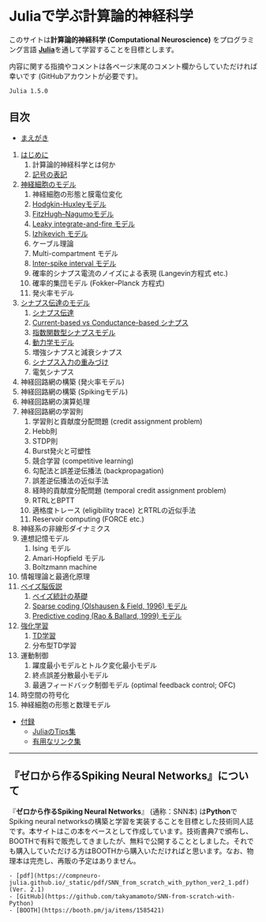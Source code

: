 # Juliaで学ぶ計算論的神経科学

このサイトは**計算論的神経科学 (Computational Neuroscience)** をプログラミング言語 [**Julia**](https://julialang.org/)を通して学習することを目標とします。

内容に関する指摘やコメントは各ページ末尾のコメント欄からしていただければ幸いです (GitHubアカウントが必要です)。

```{admonition} 記事で使用しているJuliaのバージョン
Julia 1.5.0
```

## 目次
- [まえがき](https://compneuro-julia.github.io/intro.html)

1. [はじめに](https://compneuro-julia.github.io/chap1/1_intro.html)
	1. 計算論的神経科学とは何か
	1. [記号の表記](https://compneuro-julia.github.io/chap1/notation.html)
1. [神経細胞のモデル](https://compneuro-julia.github.io/chap2/2_intro.html)
	1. 神経細胞の形態と膜電位変化
	1. [Hodgkin-Huxleyモデル](https://compneuro-julia.github.io/chap2/2-2_hodgkinhuxley.html)
	1. [FitzHugh–Nagumoモデル](https://compneuro-julia.github.io/chap2/2-3_fhn.html)
	1. [Leaky integrate-and-fire モデル](https://compneuro-julia.github.io/chap2/2-4_lif.html)
	1. [Izhikevich モデル](https://compneuro-julia.github.io/chap2/2-5_iz.html)
	1. ケーブル理論
	1. Multi-compartment モデル
	1. [Inter-spike interval モデル](https://compneuro-julia.github.io/chap2/2-8_isi.html)
	1. 確率的シナプス電流のノイズによる表現 (Langevin方程式 etc.)
	1. 確率的集団モデル (Fokker–Planck 方程式)
	1. 発火率モデル
1. [シナプス伝達のモデル](https://compneuro-julia.github.io/chap3/3_intro.html)
	1. [シナプス伝達](https://compneuro-julia.github.io/chap3/3-1_synapse.html)
	1. [Current-based vs Conductance-based シナプス](https://compneuro-julia.github.io/chap3/3-2_current-conductance-synapse.html)
	1. [指数関数型シナプスモデル](https://compneuro-julia.github.io/chap3/3-3_expo-synapse.html)
	1. [動力学モデル](https://compneuro-julia.github.io/chap3/3-4_kinetic-synapse.html)
	1. 増強シナプスと減衰シナプス
	1. [シナプス入力の重みづけ](https://compneuro-julia.github.io/chap3/3-6_synaptic-weighted.html)
	1. 電気シナプス
4. 神経回路網の構築 (発火率モデル)
5. 神経回路網の構築 (Spikingモデル)
6. 神経回路網の演算処理
7. 神経回路網の学習則
	1. 学習則と貢献度分配問題 (credit assignment problem)
	2. Hebb則
	3. STDP則
	4. Burst発火と可塑性
	5. 競合学習 (competitive learning)
	6. 勾配法と誤差逆伝播法 (backpropagation)
	7. 誤差逆伝播法の近似手法
	8. 経時的貢献度分配問題 (temporal credit assignment problem)
	9. RTRLとBPTT
	10. 適格度トレース (eligibility trace) とRTRLの近似手法
	11. Reservoir computing (FORCE etc.)
8. 神経系の非線形ダイナミクス
9. 連想記憶モデル
	1. Ising モデル
	2. Amari-Hopfield モデル
	3. Boltzmann machine
10. 情報理論と最適化原理
11. [ベイズ脳仮説](https://compneuro-julia.github.io/chap11/11_intro.html)
    1. [ベイズ統計の基礎](https://compneuro-julia.github.io/chap11/11-1_bayes_statistics.html)
    1. [Sparse coding (Olshausen & Field, 1996) モデル](https://compneuro-julia.github.io/chap11/11-2_sparse-coding.html)
    1. [Predictive coding (Rao & Ballard, 1999) モデル](https://compneuro-julia.github.io/chap11/11-3_predictive-coding-rao.html)
12. [強化学習](https://compneuro-julia.github.io/chap12/12_intro.html)
	1. [TD学習](https://compneuro-julia.github.io/chap12/12-1_td_learning.html)
	2. 分布型TD学習
13. 運動制御
	1. 躍度最小モデルとトルク変化最小モデル
	2. 終点誤差分散最小モデル
	3. 最適フィードバック制御モデル (optimal feedback control; OFC)
15. 時空間の符号化
16. 神経細胞の形態と数理モデル

- [付録](https://compneuro-julia.github.io/appendix/appendix_intro.html)
	- [JuliaのTips集](https://compneuro-julia.github.io/appendix/tips.html)
	- [有用なリンク集](https://compneuro-julia.github.io/appendix/useful_links.html)


***

## 『ゼロから作るSpiking Neural Networks』について
『**ゼロから作るSpiking Neural Networks**』 (通称：SNN本) は**Python**でSpiking neural networksの構築と学習を実装することを目標とした技術同人誌です。本サイトはこの本をベースとして作成しています。技術書典7で頒布し、BOOTHで有料で販売してきましたが、無料で公開することとしました。それでも購入していただける方はBOOTHから購入いただければと思います。なお、物理本は完売し、再販の予定はありません。

```{admonition} 『ゼロから作るSpiking Neural Networks』Links
- [pdf](https://compneuro-julia.github.io/_static/pdf/SNN_from_scratch_with_python_ver2_1.pdf) (Ver. 2.1)
- [GitHub](https://github.com/takyamamoto/SNN-from-scratch-with-Python)
- [BOOTH](https://booth.pm/ja/items/1585421)
```




